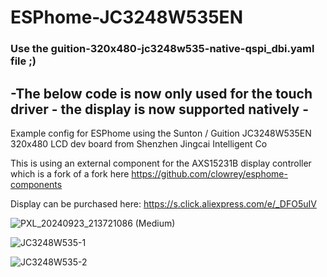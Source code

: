 # ESPhome-JC3248W535EN


### Use the guition-320x480-jc3248w535-native-qspi_dbi.yaml file ;) 

## -The below code is now only used for the touch driver - the display is now supported natively -

Example config for ESPhome using the Sunton / Guition JC3248W535EN 320x480 LCD dev board from Shenzhen Jingcai Intelligent Co

This is using an external component for the AXS15231B display controller which is a fork of a fork here https://github.com/clowrey/esphome-components

Display can be purchased here: https://s.click.aliexpress.com/e/_DFO5uIV

![PXL_20240923_213721086 (Medium)](https://github.com/user-attachments/assets/bf265af9-d540-4c37-9f80-43b1947c548c)

![JC3248W535-1](https://github.com/user-attachments/assets/8bbe643f-7f15-479f-958d-1e601d22e327)

![JC3248W535-2](https://github.com/user-attachments/assets/5ced7374-3ca7-42e9-bc00-cb662bc2396b)
